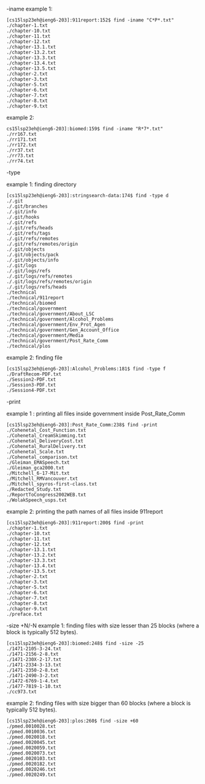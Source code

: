 -iname 
example 1:
```
[cs15lsp23eh@ieng6-203]:911report:152$ find -iname "C*P*.txt"
./chapter-1.txt
./chapter-10.txt
./chapter-11.txt
./chapter-12.txt
./chapter-13.1.txt
./chapter-13.2.txt
./chapter-13.3.txt
./chapter-13.4.txt
./chapter-13.5.txt
./chapter-2.txt
./chapter-3.txt
./chapter-5.txt
./chapter-6.txt
./chapter-7.txt
./chapter-8.txt
./chapter-9.txt
```
example 2:
```
cs15lsp23eh@ieng6-203]:biomed:159$ find -iname "R*7*.txt"
./rr167.txt
./rr171.txt
./rr172.txt
./rr37.txt
./rr73.txt
./rr74.txt
```
-type 

example 1: finding directory 
```
[cs15lsp23eh@ieng6-203]:stringsearch-data:174$ find -type d
./.git
./.git/branches
./.git/info
./.git/hooks
./.git/refs
./.git/refs/heads
./.git/refs/tags
./.git/refs/remotes
./.git/refs/remotes/origin
./.git/objects
./.git/objects/pack
./.git/objects/info
./.git/logs
./.git/logs/refs
./.git/logs/refs/remotes
./.git/logs/refs/remotes/origin
./.git/logs/refs/heads
./technical
./technical/911report
./technical/biomed
./technical/government
./technical/government/About_LSC
./technical/government/Alcohol_Problems
./technical/government/Env_Prot_Agen
./technical/government/Gen_Account_Office
./technical/government/Media
./technical/government/Post_Rate_Comm
./technical/plos
```
example 2: finding file 
```
[cs15lsp23eh@ieng6-203]:Alcohol_Problems:181$ find -type f
./DraftRecom-PDF.txt
./Session2-PDF.txt
./Session3-PDF.txt
./Session4-PDF.txt
```
-print 

example 1 : printing all files inside government inside Post_Rate_Comm
```
[cs15lsp23eh@ieng6-203]:Post_Rate_Comm:238$ find -print
./Cohenetal_Cost_Function.txt
./Cohenetal_CreamSkimming.txt
./Cohenetal_DeliveryCost.txt
./Cohenetal_RuralDelivery.txt
./Cohenetal_Scale.txt
./Cohenetal_comparison.txt
./Gleiman_EMASpeech.txt
./Gleiman_gca2000.txt
./Mitchell_6-17-Mit.txt
./Mitchell_RMVancouver.txt
./Mitchell_spyros-first-class.txt
./Redacted_Study.txt
./ReportToCongress2002WEB.txt
./WolakSpeech_usps.txt
```
example 2: printing the path names of all files inside 911report
```
[cs15lsp23eh@ieng6-203]:911report:200$ find -print
./chapter-1.txt
./chapter-10.txt
./chapter-11.txt
./chapter-12.txt
./chapter-13.1.txt
./chapter-13.2.txt
./chapter-13.3.txt
./chapter-13.4.txt
./chapter-13.5.txt
./chapter-2.txt
./chapter-3.txt
./chapter-5.txt
./chapter-6.txt
./chapter-7.txt
./chapter-8.txt
./chapter-9.txt
./preface.txt
```
-size +N/-N
example 1: finding files with size lesser than 25 blocks (where a block is typically 512 bytes).
```
[cs15lsp23eh@ieng6-203]:biomed:248$ find -size -25
./1471-2105-3-24.txt
./1471-2156-2-8.txt
./1471-230X-2-17.txt
./1471-2334-3-13.txt
./1471-2350-2-8.txt
./1471-2490-3-2.txt
./1472-6769-1-4.txt
./1477-7819-1-10.txt
./cc973.txt
```
example 2: finding files with size bigger than 60 blocks (where a block is typically 512 bytes).
```
[cs15lsp23eh@ieng6-203]:plos:260$ find -size +60
./pmed.0010028.txt
./pmed.0010036.txt
./pmed.0020018.txt
./pmed.0020045.txt
./pmed.0020059.txt
./pmed.0020073.txt
./pmed.0020103.txt
./pmed.0020182.txt
./pmed.0020246.txt
./pmed.0020249.txt
```
